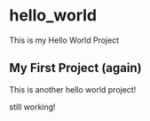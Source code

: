 # hello_world

This is my Hello World Project

## My First Project (again)

This is another hello world project!

still working!